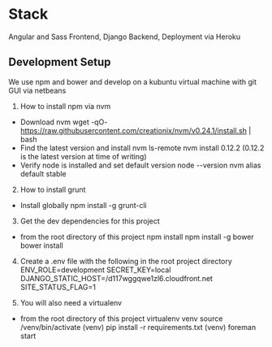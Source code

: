# Stack
Angular and Sass Frontend, Django Backend, Deployment via Heroku

## Development Setup
We use npm and bower and develop on a kubuntu virtual machine with git GUI via netbeans

1. How to install npm via nvm
* Download nvm
wget -qO- https://raw.githubusercontent.com/creationix/nvm/v0.24.1/install.sh | bash
* Find the latest version and install
nvm ls-remote
nvm install 0.12.2 (0.12.2 is the latest version at time of writing)
* Verify node is installed and set default version
node --version
nvm alias default stable

2. How to install grunt
* Install globally
npm install -g grunt-cli

3. Get the dev dependencies for this project
* from the root directory of this project
npm install
npm install -g bower
bower install

4. Create a .env file with the following in the root project directory
ENV_ROLE=development
SECRET_KEY=local
DJANGO_STATIC_HOST=/d117wggqwe1zl6.cloudfront.net
SITE_STATUS_FLAG=1

5. You will also need a virtualenv
* from the root directory of this project
virtualenv venv
source /venv/bin/activate
(venv) pip install -r requirements.txt
(venv) foreman start